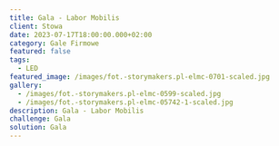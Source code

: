 ```yaml
---
title: Gala - Labor Mobilis
client: Stowa
date: 2023-07-17T18:00:00.000+02:00
category: Gale Firmowe
featured: false
tags:
  - LED
featured_image: /images/fot.-storymakers.pl-elmc-0701-scaled.jpg
gallery:
  - /images/fot.-storymakers.pl-elmc-0599-scaled.jpg
  - /images/fot.-storymakers.pl-elmc-05742-1-scaled.jpg
description: Gala - Labor Mobilis
challenge: Gala
solution: Gala
---
```

